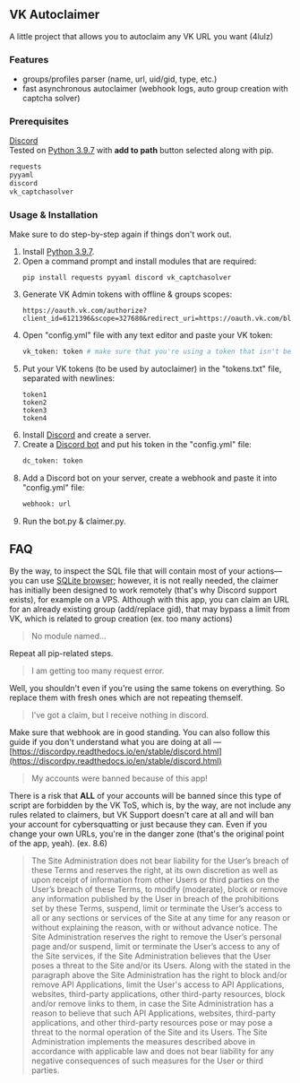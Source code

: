 ## VK Autoclaimer
A little project that allows you to autoclaim any VK URL you want (4lulz)

### Features
* groups/profiles parser (name, url, uid/gid, type, etc.)
* fast asynchronous autoclaimer (webhook logs, auto group creation with captcha solver)

### Prerequisites
[Discord](https://discord.com/)\
Tested on [Python 3.9.7](https://www.python.org/ftp/python/3.9.7) with **add to path** button selected along with pip.
```py
requests
pyyaml
discord
vk_captchasolver
```

### Usage & Installation
Make sure to do step-by-step again if things don't work out.
1. Install [Python 3.9.7](https://www.python.org/ftp/python/3.9.7).
2. Open a command prompt and install modules that are required:
   ```
   pip install requests pyyaml discord vk_captchasolver
   ```
3. Generate VK Admin tokens with offline & groups scopes:
   ```
   https://oauth.vk.com/authorize?client_id=6121396&scope=327680&redirect_uri=https://oauth.vk.com/blank.html&display=page&response_type=token&revoke=1
   ```
4. Open "config.yml" file with any text editor and paste your VK token:
   ```py
   vk_token: token # make sure that you're using a token that isn't being used by autoclaimer
   ```
5. Put your VK tokens (to be used by autoclaimer) in the "tokens.txt" file, separated with newlines:
   ```
   token1
   token2
   token3
   token4
   ```
6. Install [Discord](https://discord.org) and create a server.
7. Create a [Discord bot](https://discord.com/developers/applications) and put his token in the "config.yml" file:
   ```py
   dc_token: token
   ```
8. Add a Discord bot on your server, create a webhook and paste it into "config.yml" file:
   ```py
   webhook: url
   ```
7. Run the bot.py & claimer.py.

## FAQ
By the way, to inspect the SQL file that will contain most of your actions—you can use [SQLite browser](https://sqlitebrowser.org/dl/); however, it is not really needed, the claimer has initially been designed to work remotely (that's why Discord support exists), for example on a VPS. Although with this app, you can claim an URL for an already existing group (add/replace gid), that may bypass a limit from VK, which is related to group creation (ex. too many actions)

>No module named...


Repeat all pip-related steps.

>I am getting too many request error.

Well, you shouldn't even if you're using the same tokens on everything. So replace them with fresh ones which are not repeating themself.

>I've got a claim, but I receive nothing in discord.


Make sure that webhook are in good standing. You can also follow this guide if you don't understand what you are doing at all — [https://discordpy.readthedocs.io/en/stable/discord.html](https://discordpy.readthedocs.io/en/stable/discord.html)


>My accounts were banned because of this app!

There is a risk that **ALL** of your accounts will be banned since this type of script are forbidden by the VK ToS, which is, by the way, are not include any rules related to claimers, but VK Support doesn't care at all and will ban your account for cybersquatting or just because they can. Even if you change your own URLs, you're in the danger zone (that's the original point of the app, yeah). (ex. 8.6)

>The Site Administration does not bear liability for the User’s 
breach of these Terms and reserves the right, at its own discretion as 
well as upon receipt of information from other Users or third parties on
 the User’s breach of these Terms, to modify (moderate), block or remove
 any information published by the User in breach of the prohibitions set
 by these Terms, suspend, limit or terminate the User’s access to all or
 any sections or services of the Site at any time for any reason or 
without explaining the reason, with or without advance notice. The Site 
Administration reserves the right to remove the User’s personal page 
and/or suspend, limit or terminate the User’s access to any of the Site 
services, if the Site Administration believes that the User poses a 
threat to the Site and/or its Users. Along with the stated in the 
paragraph above the Site Administration has the right to block and/or 
remove API Applications, limit the User's access to API Applications, 
websites, third-party applications, other third-party resources, block 
and/or remove links to them, in case the Site Administration has a 
reason to believe that such API Applications, websites, third-party 
applications, and other third-party resources pose or may pose a threat 
to the normal operation of the Site and its Users. The Site 
Administration implements the measures described above in accordance 
with applicable law and does not bear liability for any negative 
consequences of such measures for the User or third parties. 
